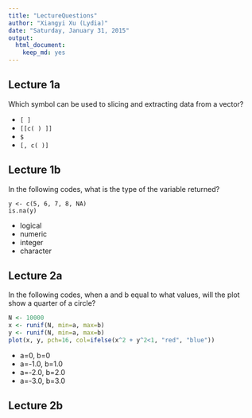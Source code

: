 ```yaml
---
title: "LectureQuestions"
author: "Xiangyi Xu (Lydia)"
date: "Saturday, January 31, 2015"
output:
  html_document:
    keep_md: yes
---
```



## Lecture 1a

Which symbol can be used to slicing and extracting data from a vector?

* `[ ]`
* `[[c( ) ]]`
* `$`
* `[, c( )]`

## Lecture 1b

In the following codes, what is the type of the variable returned?
```
y <- c(5, 6, 7, 8, NA)
is.na(y)
```

* logical
* numeric
* integer
* character

## Lecture 2a

In the following codes, when a and b equal to what values, will the plot show a quarter of a circle?
```r
N <- 10000
x <- runif(N, min=a, max=b)
y <- runif(N, min=a, max=b)
plot(x, y, pch=16, col=ifelse(x^2 + y^2<1, "red", "blue"))
```

* a=0,    b=0
* a=-1.0, b=1.0
* a=-2.0, b=2.0
* a=-3.0, b=3.0


## Lecture 2b



